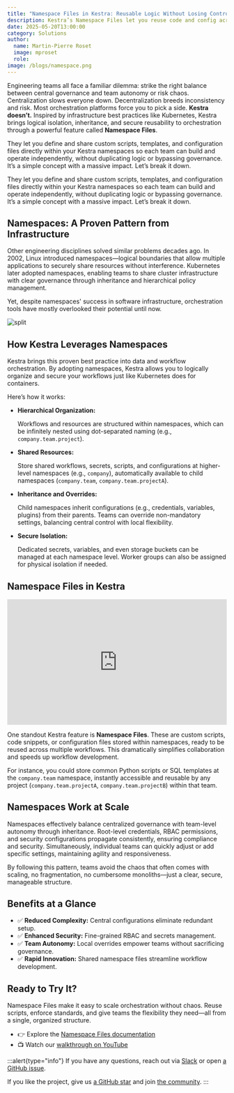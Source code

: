 ```yaml
---
title: "Namespace Files in Kestra: Reusable Logic Without Losing Control"
description: Kestra’s Namespace Files let you reuse code and config across workflows without giving up structure, security, or speed.
date: 2025-05-20T13:00:00
category: Solutions
author:
  name: Martin-Pierre Roset
  image: mproset
  role:
image: /blogs/namespace.png
---
```

Engineering teams all face a familiar dilemma: strike the right balance between central governance and team autonomy or risk chaos. Centralization slows everyone down. Decentralization breeds inconsistency and risk. Most orchestration platforms force you to pick a side. **Kestra doesn’t.** Inspired by infrastructure best practices like Kubernetes, Kestra brings logical isolation, inheritance, and secure reusability to orchestration through a powerful feature called **Namespace Files**.

They let you define and share custom scripts, templates, and configuration files directly within your Kestra namespaces so each team can build and operate independently, without duplicating logic or bypassing governance. It’s a simple concept with a massive impact. Let’s break it down.

They let you define and share custom scripts, templates, and configuration files directly within your Kestra namespaces so each team can build and operate independently, without duplicating logic or bypassing governance. It’s a simple concept with a massive impact. Let’s break it down.

## Namespaces: A Proven Pattern from Infrastructure

Other engineering disciplines solved similar problems decades ago. In 2002, Linux introduced namespaces—logical boundaries that allow multiple applications to securely share resources without interference. Kubernetes later adopted namespaces, enabling teams to share cluster infrastructure with clear governance through inheritance and hierarchical policy management.

Yet, despite namespaces' success in software infrastructure, orchestration tools have mostly overlooked their potential until now.

![split](/blogs/namespace-files/split.jpg)

## How Kestra Leverages Namespaces

Kestra brings this proven best practice into data and workflow orchestration. By adopting namespaces, Kestra allows you to logically organize and secure your workflows just like Kubernetes does for containers.

Here’s how it works:

- **Hierarchical Organization:**

    Workflows and resources are structured within namespaces, which can be infinitely nested using dot-separated naming (e.g., `company.team.project`).

- **Shared Resources:**

    Store shared workflows, secrets, scripts, and configurations at higher-level namespaces (e.g., `company`), automatically available to child namespaces (`company.team`, `company.team.projectA`).

- **Inheritance and Overrides:**

    Child namespaces inherit configurations (e.g., credentials, variables, plugins) from their parents. Teams can override non-mandatory settings, balancing central control with local flexibility.

- **Secure Isolation:**

    Dedicated secrets, variables, and even storage buckets can be managed at each namespace level. Worker groups can also be assigned for physical isolation if needed.


## Namespace Files in Kestra

<div style="position: relative; padding-bottom: calc(48.95833333333333% + 41px); height: 0; width: 100%;"><iframe src="https://demo.arcade.software/o0JhnzDc0tRNlNu5AIUR?embed&embed_mobile=tab&embed_desktop=inline&show_copy_link=true" title="Namespaces | Kestra" frameborder="0" loading="lazy" webkitallowfullscreen mozallowfullscreen allowfullscreen allow="clipboard-write" style="position: absolute; top: 0; left: 0; width: 100%; height: 100%; color-scheme: light;" ></iframe></div>

One standout Kestra feature is **Namespace Files**. These are custom scripts, code snippets, or configuration files stored within namespaces, ready to be reused across multiple workflows. This dramatically simplifies collaboration and speeds up workflow development.

For instance, you could store common Python scripts or SQL templates at the `company.team` namespace, instantly accessible and reusable by any project (`company.team.projectA`, `company.team.projectB`) within that team.

## Namespaces Work at Scale

Namespaces effectively balance centralized governance with team-level autonomy through inheritance. Root-level credentials, RBAC permissions, and security configurations propagate consistently, ensuring compliance and security. Simultaneously, individual teams can quickly adjust or add specific settings, maintaining agility and responsiveness.

By following this pattern, teams avoid the chaos that often comes with scaling, no fragmentation, no cumbersome monoliths—just a clear, secure, manageable structure.

## Benefits at a Glance

- ✅ **Reduced Complexity:** Central configurations eliminate redundant setup.
- ✅ **Enhanced Security:** Fine-grained RBAC and secrets management.
- ✅ **Team Autonomy:** Local overrides empower teams without sacrificing governance.
- ✅ **Rapid Innovation:** Shared namespace files streamline workflow development.



## Ready to Try It?

 Namespace Files make it easy to scale orchestration without chaos. Reuse scripts, enforce standards, and give teams the flexibility they need—all from a single, organized structure.

- 👉 Explore the [Namespace Files documentation](https://kestra.io/docs/concepts/namespace-files)
- 📺 Watch our [walkthrough on YouTube](https://youtu.be/BeQNI2XRddA)

:::alert{type="info"}
If you have any questions, reach out via [Slack](https://kestra.io/slack) or open [a GitHub issue](https://github.com/kestra-io/kestra).

If you like the project, give us [a GitHub star](https://github.com/kestra-io/kestra) and join [the community](https://kestra.io/slack).
:::
